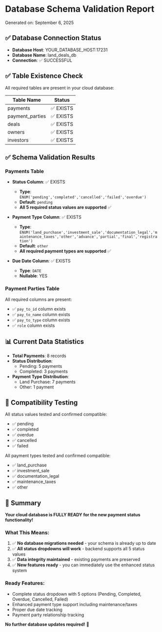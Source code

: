 # Database Schema Validation Report
Generated on: September 6, 2025

## ✅ Database Connection Status
- **Database Host**: YOUR_DATABASE_HOST:17231
- **Database Name**: land_deals_db
- **Connection**: ✅ SUCCESSFUL

## ✅ Table Existence Check
All required tables are present in your cloud database:

| Table Name | Status |
|------------|--------|
| payments | ✅ EXISTS |
| payment_parties | ✅ EXISTS |
| deals | ✅ EXISTS |
| owners | ✅ EXISTS |
| investors | ✅ EXISTS |

## ✅ Schema Validation Results

### Payments Table
- **Status Column**: ✅ EXISTS
  - **Type**: `ENUM('pending','completed','cancelled','failed','overdue')`
  - **Default**: `pending`
  - **All 5 required status values are supported** ✅

- **Payment Type Column**: ✅ EXISTS
  - **Type**: `ENUM('land_purchase','investment_sale','documentation_legal','maintenance_taxes','other','advance','partial','final','registration')`
  - **Default**: `other`
  - **All required payment types are supported** ✅

- **Due Date Column**: ✅ EXISTS
  - **Type**: `DATE`
  - **Nullable**: YES

### Payment Parties Table
All required columns are present:
- ✅ `pay_to_id` column exists
- ✅ `pay_to_name` column exists
- ✅ `pay_to_type` column exists
- ✅ `role` column exists

## 📊 Current Data Statistics
- **Total Payments**: 8 records
- **Status Distribution**:
  - Pending: 5 payments
  - Completed: 3 payments
- **Payment Type Distribution**:
  - Land Purchase: 7 payments
  - Other: 1 payment

## 🧪 Compatibility Testing
All status values tested and confirmed compatible:
- ✅ pending
- ✅ completed
- ✅ overdue
- ✅ cancelled
- ✅ failed

All payment types tested and confirmed compatible:
- ✅ land_purchase
- ✅ investment_sale
- ✅ documentation_legal
- ✅ maintenance_taxes
- ✅ other

## 🎉 Summary
**Your cloud database is FULLY READY for the new payment status functionality!**

### What This Means:
1. ✅ **No database migrations needed** - your schema is already up to date
2. ✅ **All status dropdowns will work** - backend supports all 5 status values
3. ✅ **Data integrity maintained** - existing payments are preserved
4. ✅ **New features ready** - you can immediately use the enhanced status system

### Ready Features:
- Complete status dropdown with 5 options (Pending, Completed, Overdue, Cancelled, Failed)
- Enhanced payment type support including maintenance/taxes
- Proper due date tracking
- Payment party relationship tracking

**No further database updates required!** 🚀
